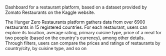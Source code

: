 Dashboard for a restaurant platform, based on a dataset provided by Zomato Restaurants on the Kaggle website.

The Hunger Zero Restaurants platform gathers data from over 6900 restaurants in 15 registered countries. For each restaurant, users can explore its location, average rating, primary cuisine type, price of a meal for two people (based on the country's currency), among other details. Through filters, users can compare the prices and ratings of restaurants by country/city, by cuisine type, and so on
